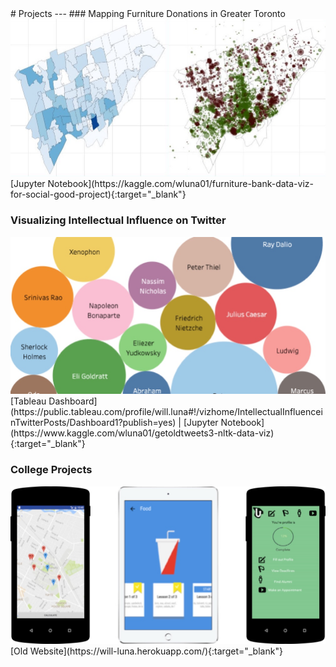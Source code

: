 <link rel="shortcut icon" type="image/x-icon" href="images/favicon.ico">
# Projects
---
### Mapping Furniture Donations in Greater Toronto 
<img src="images/furniture_bank.jpg"/>
[Jupyter Notebook](https://kaggle.com/wluna01/furniture-bank-data-viz-for-social-good-project){:target="_blank"}

### Visualizing Intellectual Influence on Twitter
<img src="images/intellectual_twitter.jpg"/>
[Tableau Dashboard](https://public.tableau.com/profile/will.luna#!/vizhome/IntellectualInfluenceinTwitterPosts/Dashboard1?publish=yes) | [Jupyter Notebook](https://www.kaggle.com/wluna01/getoldtweets3-nltk-data-viz){:target="_blank"}

### College Projects
<img src="images/old_website.jpg"/>
[Old Website](https://will-luna.herokuapp.com/){:target="_blank"}
